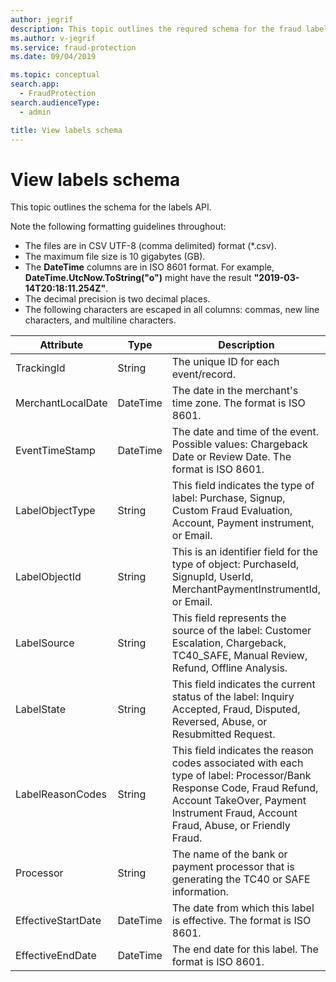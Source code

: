 ```yaml
---
author: jegrif
description: This topic outlines the requred schema for the fraud label API.
ms.author: v-jegrif
ms.service: fraud-protection
ms.date: 09/04/2019

ms.topic: conceptual
search.app: 
  - FraudProtection
search.audienceType:
  - admin

title: View labels schema
---
```


# View labels schema

This topic outlines the schema for the labels API.

Note the following formatting guidelines throughout:

- The files are in CSV UTF-8 (comma delimited) format (\*.csv).
- The maximum file size is 10 gigabytes (GB).
- The **DateTime** columns are in ISO 8601 format. For example, **DateTime.UtcNow.ToString("o")** might have the result **"2019-03-14T20:18:11.254Z"**.
- The decimal precision is two decimal places.
- The following characters are escaped in all columns: commas, new line characters, and multiline characters.

| Attribute | Type | Description |
| --- | --- | --- |
| TrackingId | String | The unique ID for each event/record. |
| MerchantLocalDate | DateTime | The date in the merchant&#39;s time zone. The format is ISO 8601.  |
| EventTimeStamp | DateTime | The date and time of the event. Possible values: Chargeback Date or Review Date. The format is ISO 8601. |
| LabelObjectType | String | This field indicates the type of label: Purchase, Signup, Custom Fraud Evaluation, Account, Payment instrument, or Email. |
| LabelObjectId | String | This is an identifier field for the type of object: PurchaseId, SignupId, UserId, MerchantPaymentInstrumentId, or Email.  |
| LabelSource | String | This field represents the source of the label: Customer Escalation, Chargeback, TC40_SAFE, Manual Review, Refund, Offline Analysis. |
| LabelState | String | This field indicates the current status of the label: Inquiry Accepted, Fraud, Disputed, Reversed, Abuse, or Resubmitted Request.  |
| LabelReasonCodes | String | This field indicates the reason codes associated with each type of label: Processor/Bank Response Code, Fraud Refund, Account TakeOver, Payment Instrument Fraud, Account Fraud, Abuse, or Friendly Fraud. |
| Processor | String | The name of the bank or payment processor that is generating the TC40 or SAFE information. |
| EffectiveStartDate | DateTime | The date from which this label is effective. The format is ISO 8601. |
| EffectiveEndDate | DateTime | The end date for this label. The format is ISO 8601. |
